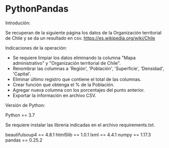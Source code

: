 # PythonPandas

Introdución:

Se recuperan de la siguiente página los datos de la Organización territorial de Chile y se da un resultado en csv.
https://es.wikipedia.org/wiki/Chile

Indicaciones de la operación:

* Se requiere limpiar los datos eliminando la columna "Mapa administrativo" y "Organización territorial de Chile".
* Renombrar las columnas a 'Región', 'Población', 'Superficie', 'Densidad', 'Capital'.
* Eliminar último registro que contiene el total  de las columnas.
* Crear función que obtenga el % de la Población.
* Agregar nueva columna con los porcentajes del punto anterior.
* Exportar la información en archivo CSV.

Versión de Python:

Python == 3.7

Se requiere instalar las libreria indicadas en el archivo requirements.txt.

beautifulsoup4 == 4.8.1 
html5lib == 1.0.1 
lxml == 4.4.1
numpy == 1.17.3 
pandas == 0.25.2

